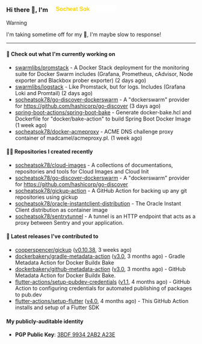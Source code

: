 <h3>
   Hi there 👋,
   I'm <a href="#"><img src="assets/branding.svg" width="177" height="18"></a>
</h3>

> [!WARNING]
> I'm taking sometime off for my 👶, I'm maybe slow to response!

---
#### 👷 Check out what I'm currently working on

- [swarmlibs/promstack](https://github.com/swarmlibs/promstack) - A Docker Stack deployment for the monitoring suite for Docker Swarm includes (Grafana, Prometheus, cAdvisor, Node exporter and Blackbox prober exporter) (2 days ago)
- [swarmlibs/logstack](https://github.com/swarmlibs/logstack) - Like Promstack, but for logs. Includes (Grafana Loki and Promtail) (2 days ago)
- [socheatsok78/go-discover-dockerswarm](https://github.com/socheatsok78/go-discover-dockerswarm) - A &#34;dockerswarm&#34; provider for https://github.com/hashicorp/go-discover (3 days ago)
- [spring-boot-actions/spring-boot-bake](https://github.com/spring-boot-actions/spring-boot-bake) - Generate docker-bake.hcl and Dockerfile for &#34;docker/bake-action&#34; to build Spring Boot Docker Image (1 week ago)
- [socheatsok78/docker-acmeproxy](https://github.com/socheatsok78/docker-acmeproxy) - ACME DNS challenge proxy container of madcamel/acmeproxy.pl. (1 week ago)

#### 👨‍💻 Repositories I created recently

- [socheatsok78/cloud-images](https://github.com/socheatsok78/cloud-images) - A collections of documentations, repositories and tools for Cloud Images and Cloud Init
- [socheatsok78/go-discover-dockerswarm](https://github.com/socheatsok78/go-discover-dockerswarm) - A &#34;dockerswarm&#34; provider for https://github.com/hashicorp/go-discover
- [socheatsok78/gickup-action](https://github.com/socheatsok78/gickup-action) - A GitHub Action for backing up any git repositories using gickup
- [socheatsok78/oracle-instantclient-distribution](https://github.com/socheatsok78/oracle-instantclient-distribution) - The Oracle Instant Client distribution as container image
- [socheatsok78/sentrytunnel](https://github.com/socheatsok78/sentrytunnel) - A tunnel is an HTTP endpoint that acts as a proxy between Sentry and your application.

#### 🚀 Latest releases I've contributed to

- [cooperspencer/gickup](https://github.com/cooperspencer/gickup) ([v0.10.38](https://github.com/cooperspencer/gickup/releases/tag/v0.10.38), 3 weeks ago)
- [dockerbakery/gradle-metadata-action](https://github.com/dockerbakery/gradle-metadata-action) ([v3.0](https://github.com/dockerbakery/gradle-metadata-action/releases/tag/v3.0), 3 months ago) - Gradle Metadata Action for Docker Buildx Bake
- [dockerbakery/github-metadata-action](https://github.com/dockerbakery/github-metadata-action) ([v3.0](https://github.com/dockerbakery/github-metadata-action/releases/tag/v3.0), 3 months ago) - GitHub Metadata Action for Docker Buildx Bake.
- [flutter-actions/setup-pubdev-credentials](https://github.com/flutter-actions/setup-pubdev-credentials) ([v1.1](https://github.com/flutter-actions/setup-pubdev-credentials/releases/tag/v1.1), 4 months ago) - GitHub Action to configuring credentials for automated publishing of packages to pub.dev
- [flutter-actions/setup-flutter](https://github.com/flutter-actions/setup-flutter) ([v4.0](https://github.com/flutter-actions/setup-flutter/releases/tag/v4.0), 4 months ago) - This GitHub Action installs and setup of a Flutter SDK

#### My publicly-auditable identity
   - **PGP Public Key**: [3BDF 9934 2AB2 A23E](https://keyserver.ubuntu.com/pks/lookup?search=73E235BAB2858AF5EBBBD4063BDF99342AB2A23E&fingerprint=on&options=mr&op=index)
